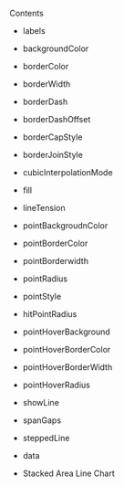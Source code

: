 Contents

- labels

- backgroundColor

- borderColor
- borderWidth
- borderDash
- borderDashOffset
- borderCapStyle
- borderJoinStyle

- cubicInterpolationMode

- fill

- lineTension

- pointBackgroudnColor
- pointBorderColor
- pointBorderwidth
- pointRadius
- pointStyle

- hitPointRadius

- pointHoverBackground
- pointHoverBorderColor
- pointHoverBorderWidth
- pointHoverRadius

- showLine

- spanGaps

- steppedLine

- data

- Stacked Area Line Chart
